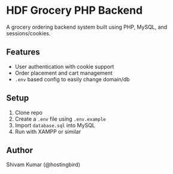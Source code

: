 # HDF Grocery PHP Backend

A grocery ordering backend system built using PHP, MySQL, and sessions/cookies.

## Features

- User authentication with cookie support
- Order placement and cart management
- `.env` based config to easily change domain/db

## Setup

1. Clone repo
2. Create a `.env` file using `.env.example`
3. Import `database.sql` into MySQL
4. Run with XAMPP or similar

## Author

Shivam Kumar (@hostingbird)
